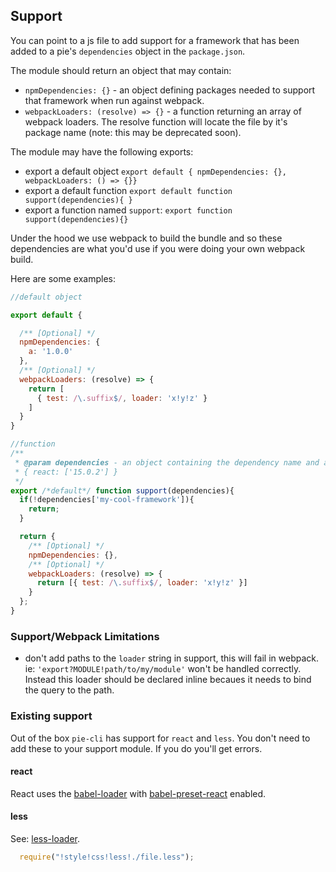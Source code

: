 
## Support 
You can point to a js file to add support for a framework that has been added to a pie's `dependencies` object in the `package.json`.



The module should return an object that may contain:

* `npmDependencies: {}` - an object defining packages needed to support that framework when run against webpack.
* `webpackLoaders: (resolve) => {}` - a function returning an array of webpack loaders. The resolve function will locate the file by it's package name (note: this may be deprecated soon).

The module may have the following exports: 

* export a default object `export default { npmDependencies: {}, webpackLoaders: () => {}}`
* export a default function `export default function support(dependencies){ }`
* export a function named `support`: `export function support(dependencies){}`


Under the hood we use webpack to build the bundle and so these dependencies are what you'd use if you were doing your own webpack build.

Here are some examples: 


```javascript
//default object 

export default {

  /** [Optional] */
  npmDependencies: {
    a: '1.0.0'
  },
  /** [Optional] */
  webpackLoaders: (resolve) => {
    return [
      { test: /\.suffix$/, loader: 'x!y!z' }
    ]
  }
}

//function  
/**
 * @param dependencies - an object containing the dependency name and an array of versions:
 * { react: ['15.0.2'] }
 */
export /*default*/ function support(dependencies){ 
  if(!dependencies['my-cool-framework']){
    return;
  }

  return {
    /** [Optional] */ 
    npmDependencies: {},
    /** [Optional] */ 
    webpackLoaders: (resolve) => {
      return [{ test: /\.suffix$/, loader: 'x!y!z' }]
    }
  };
}
```

### Support/Webpack Limitations

* don't add paths to the `loader` string in support, this will fail in webpack. ie: `'export?MODULE!path/to/my/module'` won't be handled correctly. Instead this loader should be declared inline becaues it needs to bind the query to the path.

### Existing support 

Out of the box `pie-cli` has support for `react` and `less`. You don't need to add these to your support module.
If you do you'll get errors.

#### react 

React uses the [babel-loader](https://github.com/babel/babel-loader) with  [babel-preset-react](https://github.com/babel/babel/tree/master/packages/babel-preset-react) enabled.

#### less 

See: [less-loader](https://github.com/webpack/less-loader).

```javascript
  require("!style!css!less!./file.less");
```
